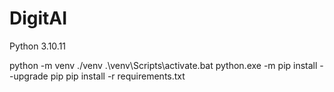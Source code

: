 # DigitAI

Python 3.10.11

python -m venv ./venv
.\venv\Scripts\activate.bat
python.exe -m pip install --upgrade pip
pip install -r requirements.txt